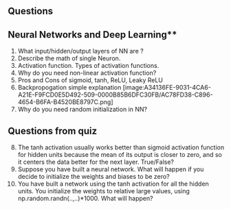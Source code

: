 ## Questions

## Neural Networks and Deep Learning**

1. What input/hidden/output layers of NN are ?
2. Describe the math of single Neuron.
3. Activation function. Types of activation functions.
4. Why do you need non-linear activation function?
5.  Pros and Cons of sigmoid, tanh, ReLU, Leaky ReLU
6. Backpropogation simple explanation
[image:A34136FE-9031-4CA6-A21E-F9FCD0E5D492-509-0000B85B6DFC30FB/AC78FD38-C896-4654-B6FA-B4520BE8797C.png]
7. Why do you need random initialization in NN?


## Questions from quiz

8. The tanh activation usually works better than sigmoid activation function for hidden units because the mean of its output is closer to zero, and so it centers the data better for the next layer. True/False?
9. Suppose you have built a neural network. What will happen if you decide to initialize the weights and biases to be zero?
10. You have built a network using the tanh activation for all the hidden units. You initialize the weights to relative large values, using np.random.randn(..,..)*1000. What will happen?

